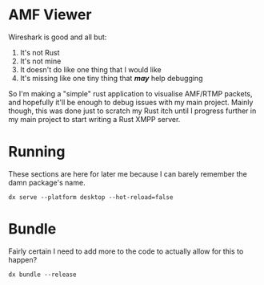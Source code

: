 # AMF Viewer

Wireshark is good and all but:

1) It's not Rust
2) It's not mine
3) It doesn't do like one thing that I would like
4) It's missing like one tiny thing that ***may*** help debugging

So I'm making a "simple" rust application to visualise AMF/RTMP packets, and hopefully it'll be
enough to debug issues with my main project. Mainly though, this was done just to scratch my
Rust itch until I progress further in my main project to start writing a Rust XMPP server.

# Running

These sections are here for later me because I can barely remember the damn package's name.

`dx serve --platform desktop --hot-reload=false`

# Bundle

Fairly certain I need to add more to the code to actually allow for this to happen?

`dx bundle --release`